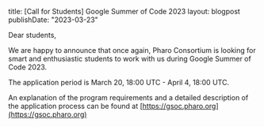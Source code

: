 title: [Call for Students] Google Summer of Code 2023 
layout: blogpost
publishDate: "2023-03-23"

Dear students,

We are happy to announce that once again, Pharo Consortium is looking for smart and enthusiastic students to work with us during Google Summer of Code 2023. 

The application period is March 20, 18:00 UTC - April 4, 18:00 UTC. 

An explanation of the program requirements and a detailed description of the application process can be found at [https://gsoc.pharo.org](https://gsoc.pharo.org)
